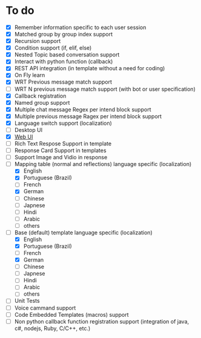 # To do
- [x] Remember information specific to each user session
- [x] Matched group by group index support
- [x] Recursion support
- [x] Condition support (if, elif, else)
- [x] Nested Topic based conversation support
- [x] Interact with python function (callback)
- [x] REST API integration (in template without a need for coding)
- [x] On Fly learn
- [x] WRT Previous message match support
- [ ] WRT N previous message match support (with bot or user specification)
- [x] Callback registration 
- [x] Named group support 
- [x] Multiple chat message Regex per intend block support 
- [x] Multiple previous message Ragex per intend block support 
- [x] Language switch support (localization)
- [ ] Desktop UI
- [x] [Web UI](https://github.com/deepanshubajaj/Barbie-with-Brains-Chatbot)
- [ ] Rich Text Respose Support in template
- [ ] Response Card Support in templates
- [ ] Support Image and Vidio in response 
- [ ] Mapping table (normal and reflections) language specific (localization)
  - [x] English
  - [x] Portuguese (Brazil)
  - [ ] French
  - [x] German
  - [ ] Chinese
  - [ ] Japnese
  - [ ] Hindi
  - [ ] Arabic
  - [ ] others
- [ ] Base (default) template language specific (localization)
  - [x] English
  - [x] Portuguese (Brazil)
  - [ ] French
  - [x] German
  - [ ] Chinese
  - [ ] Japnese
  - [ ] Hindi
  - [ ] Arabic
  - [ ] others
- [ ] Unit Tests
- [ ] Voice cammand support
- [ ] Code Embedded Templates (macros) support 
- [ ] Non python callback function registration support (integration of java, c#, nodejs, Ruby, C/C++, etc.)
